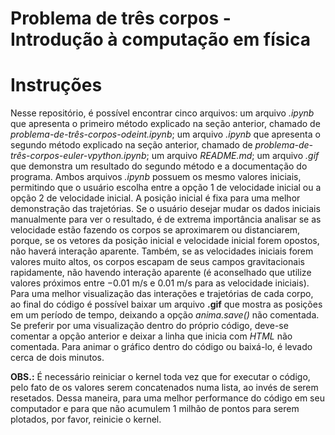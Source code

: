 # Problema de três corpos - Introdução à computação em física
# Instruções

Nesse repositório, é possível encontrar cinco arquivos: um arquivo _.ipynb_ que apresenta o primeiro método explicado na
seção anterior, chamado de _problema-de-três-corpos-odeint.ipynb_; um arquivo _.ipynb_ que apresenta o segundo método explicado na seção anterior, chamado de _problema-de-três-corpos-euler-vpython.ipynb_; um
arquivo _README.md_; um arquivo _.gif_ que demonstra um resultado do segundo método e a
documentação do programa. Ambos arquivos _.ipynb_ possuem os mesmo valores iniciais, permitindo que o usuário escolha
entre a opção 1 de velocidade inicial ou a opção 2 de velocidade inicial. A posição inicial é fixa para uma
melhor demonstração das trajetórias. Se o usuário desejar mudar os dados iniciais manualmente para ver
o resultado, é de extrema importância analisar se as velocidade estão fazendo os corpos se aproximarem
ou distanciarem, porque, se os vetores da posição inicial e velocidade inicial forem opostos, não haverá
interação aparente. Também, se as velocidades iniciais forem valores muito altos, os corpos escapam de
seus campos gravitacionais rapidamente, não havendo interação aparente (é aconselhado que utilize valores próximos entre −0.01 m/s e 0.01 m/s para as velocidade iniciais). Para uma melhor visualização das
interações e trajetórias de cada corpo, ao final do código é possível baixar um arquivo __.gif__ que mostra as
posições em um período de tempo, deixando a opção _anima.save()_ não comentada. Se preferir por uma
visualização dentro do próprio código, deve-se comentar a opção anterior e deixar a linha que inicia com
_HTML_ não comentada. Para animar o gráfico dentro do código ou baixá-lo, é levado cerca de dois minutos.

**OBS.:** É necessário reiniciar o kernel toda vez que for executar o código, pelo fato de os valores serem
concatenados numa lista, ao invés de serem resetados. Dessa maneira, para uma melhor performance do
código em seu computador e para que não acumulem 1 milhão de pontos para serem plotados, por favor,
reinicie o kernel.
